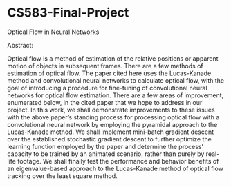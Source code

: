 # CS583-Final-Project

Optical Flow in Neural Networks


Abstract:

Optical flow is a method of estimation of the relative positions or apparent motion of objects in
subsequent frames. There are a few methods of estimation of optical flow. The paper cited here uses the
Lucas-Kanade method and convolutional neural networks to calculate optical flow, with the goal of
introducing a procedure for fine-tuning of convolutional neural networks for optical flow estimation.
There are a few areas of improvement, enumerated below, in the cited paper that we hope to address in
our project. In this work, we shall demonstrate improvements to these issues with the above paper’s
standing process for processing optical flow with a convolutional neural network by employing the
pyramidal approach to the Lucas-Kanade method. We shall implement mini-batch gradient descent over
the established stochastic gradient descent to further optimize the learning function employed by the
paper and determine the process’ capacity to be trained by an animated scenario, rather than purely by
real-life footage. We shall finally test the performance and behavior benefits of an eigenvalue-based
approach to the Lucas-Kanade method of optical flow tracking over the least square method.
